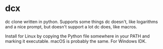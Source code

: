 # dcx
dc clone written in python. 
Supports some things dc doesn't, like logarithms and a nice prompt, but doesn't support a lot dc does, like macros.

Install for Linux by copying the Python file somewhere in your PATH and marking it executable.
macOS is probably the same.
For Windows IDK.
